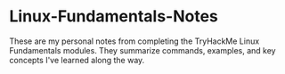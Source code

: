# Linux-Fundamentals-Notes
These are my personal notes from completing the TryHackMe Linux Fundamentals modules. They summarize commands, examples, and key concepts I've learned along the way. 
